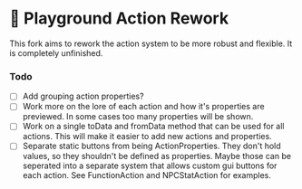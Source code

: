 # 🚧 Playground Action Rework
This fork aims to rework the action system to be more robust and flexible. It is completely unfinished.

### Todo
- [ ] Add grouping action properties?
- [ ] Work more on the lore of each action and how it's properties are previewed. In some cases too many properties will be shown.
- [ ] Work on a single toData and fromData method that can be used for all actions. This will make it easier to add new actions and properties.
- [ ] Separate static buttons from being ActionProperties. They don't hold values, so they shouldn't be defined as properties. Maybe those can be seperated into a separate system that allows custom gui buttons for each action. See FunctionAction and NPCStatAction for examples.